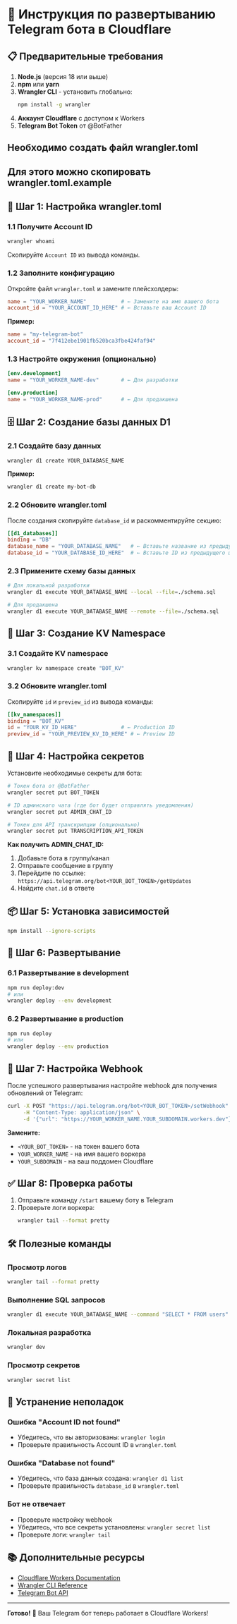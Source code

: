 # 🚀 Инструкция по развертыванию Telegram бота в Cloudflare

## 📋 Предварительные требования

1. **Node.js** (версия 18 или выше)
2. **npm** или **yarn**
3. **Wrangler CLI** - установить глобально:
   ```bash
   npm install -g wrangler
   ```
4. **Аккаунт Cloudflare** с доступом к Workers
5. **Telegram Bot Token** от @BotFather

## Необходимо создать файл wrangler.toml
## Для этого можно скопировать wrangler.toml.example

## 🔧 Шаг 1: Настройка wrangler.toml

### 1.1 Получите Account ID
```bash
wrangler whoami
```
Скопируйте `Account ID` из вывода команды.

### 1.2 Заполните конфигурацию
Откройте файл `wrangler.toml` и замените плейсхолдеры:

```toml
name = "YOUR_WORKER_NAME"           # ← Замените на имя вашего бота
account_id = "YOUR_ACCOUNT_ID_HERE" # ← Вставьте ваш Account ID
```

**Пример:**
```toml
name = "my-telegram-bot"
account_id = "7f412ebe1901fb520bca3fbe424faf94"
```

### 1.3 Настройте окружения (опционально)
```toml
[env.development]
name = "YOUR_WORKER_NAME-dev"       # ← Для разработки

[env.production]
name = "YOUR_WORKER_NAME-prod"      # ← Для продакшена
```

## 🗄️ Шаг 2: Создание базы данных D1

### 2.1 Создайте базу данных
```bash
wrangler d1 create YOUR_DATABASE_NAME
```

**Пример:**
```bash
wrangler d1 create my-bot-db
```

### 2.2 Обновите wrangler.toml
После создания скопируйте `database_id` и раскомментируйте секцию:

```toml
[[d1_databases]]
binding = "DB"
database_name = "YOUR_DATABASE_NAME"   # ← Вставьте название из предыдущего шага
database_id = "YOUR_DATABASE_ID_HERE"  # ← Вставьте ID из предыдущего шага
```

### 2.3 Примените схему базы данных
```bash
# Для локальной разработки
wrangler d1 execute YOUR_DATABASE_NAME --local --file=./schema.sql

# Для продакшена
wrangler d1 execute YOUR_DATABASE_NAME --remote --file=./schema.sql
```

## 💾 Шаг 3: Создание KV Namespace

### 3.1 Создайте KV namespace
```bash
wrangler kv namespace create "BOT_KV"
```

### 3.2 Обновите wrangler.toml
Скопируйте `id` и `preview_id` из вывода команды:

```toml
[[kv_namespaces]]
binding = "BOT_KV"
id = "YOUR_KV_ID_HERE"              # ← Production ID
preview_id = "YOUR_PREVIEW_KV_ID_HERE" # ← Preview ID
```

## 🔐 Шаг 4: Настройка секретов

Установите необходимые секреты для бота:

```bash
# Токен бота от @BotFather
wrangler secret put BOT_TOKEN

# ID админского чата (где бот будет отправлять уведомления)
wrangler secret put ADMIN_CHAT_ID

# Токен для API транскрипции (опционально)
wrangler secret put TRANSCRIPTION_API_TOKEN
```

**Как получить ADMIN_CHAT_ID:**
1. Добавьте бота в группу/канал
2. Отправьте сообщение в группу
3. Перейдите по ссылке: `https://api.telegram.org/bot<YOUR_BOT_TOKEN>/getUpdates`
4. Найдите `chat.id` в ответе

## 📦 Шаг 5: Установка зависимостей

```bash
npm install --ignore-scripts
```

## 🚀 Шаг 6: Развертывание

### 6.1 Развертывание в development
```bash
npm run deploy:dev
# или
wrangler deploy --env development
```

### 6.2 Развертывание в production
```bash
npm run deploy
# или
wrangler deploy --env production
```

## 🔗 Шаг 7: Настройка Webhook

После успешного развертывания настройте webhook для получения обновлений от Telegram:

```bash
curl -X POST "https://api.telegram.org/bot<YOUR_BOT_TOKEN>/setWebhook" \
     -H "Content-Type: application/json" \
     -d '{"url": "https://YOUR_WORKER_NAME.YOUR_SUBDOMAIN.workers.dev"}'
```

**Замените:**
- `<YOUR_BOT_TOKEN>` - на токен вашего бота
- `YOUR_WORKER_NAME` - на имя вашего воркера
- `YOUR_SUBDOMAIN` - на ваш поддомен Cloudflare

## ✅ Шаг 8: Проверка работы

1. Отправьте команду `/start` вашему боту в Telegram
2. Проверьте логи воркера:
   ```bash
   wrangler tail --format pretty
   ```

## 🛠️ Полезные команды

### Просмотр логов
```bash
wrangler tail --format pretty
```

### Выполнение SQL запросов
```bash
wrangler d1 execute YOUR_DATABASE_NAME --command "SELECT * FROM users"
```

### Локальная разработка
```bash
wrangler dev
```

### Просмотр секретов
```bash
wrangler secret list
```

## 🚨 Устранение неполадок

### Ошибка "Account ID not found"
- Убедитесь, что вы авторизованы: `wrangler login`
- Проверьте правильность Account ID в `wrangler.toml`

### Ошибка "Database not found"
- Убедитесь, что база данных создана: `wrangler d1 list`
- Проверьте правильность `database_id` в `wrangler.toml`

### Бот не отвечает
- Проверьте настройку webhook
- Убедитесь, что все секреты установлены: `wrangler secret list`
- Проверьте логи: `wrangler tail`

## 📚 Дополнительные ресурсы

- [Cloudflare Workers Documentation](https://developers.cloudflare.com/workers/)
- [Wrangler CLI Reference](https://developers.cloudflare.com/workers/wrangler/)
- [Telegram Bot API](https://core.telegram.org/bots/api)

---

**Готово!** 🎉 Ваш Telegram бот теперь работает в Cloudflare Workers!
